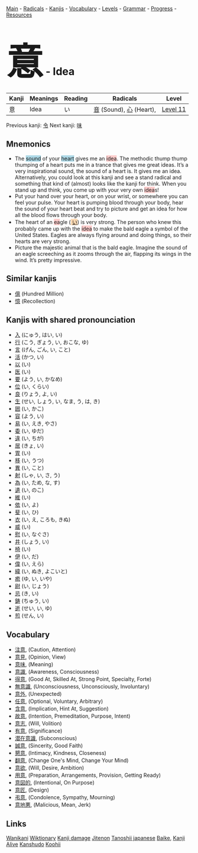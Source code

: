 <style> bigfont {font-size: 100px}</style>
[Main](../README.md) -
[Radicals](../radicals.md) -
[Kanjis](../kanjis.md) -
[Vocabulary](../vocabulary.md) -
[Levels](../levels.md) -
[Grammar](../grammar.md) - 
[Progress](../progress.md) -
[Resources](../resources.md)
# <bigfont> 意</bigfont> - Idea 

| Kanji | Meanings | Reading | Radicals | Level |
| --- | --- | --- | --- | --- |
| 意 | Idea | い | [音](../radicals/音.md) (Sound), [心](../radicals/心.md) (Heart),  | [Level 11](../levels/wk_level11.md) |

Previous kanji: [令](令.md) Next kanji: [味](味.md) 

## Mnemonics
 * The <span style="background-color:#ADD8E6"> sound</span> of your <span style="background-color:#ADD8E6"> heart</span> gives me an <span style="background-color:#ffcccb"> idea</span>. The methodic thump thump thumping of a heart puts me in a trance that gives me great ideas. It’s a very inspirational sound, the sound of a heart is. It gives me an idea. <br />Alternatively, you could look at this kanji and see a stand radical and something that kind of (almost) looks like the kanji for think. When you stand up and think, you come up with your very own <span style="background-color:#ffcccb"> idea</span>s!
* Put your hand over your heart, or on your wrist, or somewhere you can feel your pulse. Your heart is pumping blood through your body, hear the sound of your heart beat and try to picture and get an idea for how all the blood flows through your body.
* The heart of an <span style="background-color:#ffcccb"> ea</span>gle (<span style="background-color:#fed8b1"> [い](https://jisho.org/search/い)</span>) is very strong. The person who knew this probably came up with the <span style="background-color:#ffcccb"> idea</span> to make the bald eagle a symbol of the United States. Eagles are always flying around and doing things, so their hearts are very strong.
* Picture the majestic animal that is the bald eagle. Imagine the sound of an eagle screeching as it zooms through the air, flapping its wings in the wind. It’s pretty impressive.


## Similar kanjis
 * [億](億.md) (Hundred Million)
* [憶](憶.md) (Recollection)



## Kanjis with shared pronounciation
 * [入](入.md) (にゅう, はい, い)
* [行](行.md) (こう, ぎょう, い, おこな, ゆ)
* [言](言.md) (げん, ごん, い, こと)
* [活](活.md) (かつ, い)
* [以](以.md) (い)
* [医](医.md) (い)
* [要](要.md) (よう, い, かなめ)
* [位](位.md) (い, くらい)
* [良](良.md) (りょう, よ, い)
* [生](生.md) (せい, しょう, い, なま, う, は, き)
* [囲](囲.md) (い, かこ)
* [容](容.md) (よう, い)
* [易](易.md) (い, えき, やさ)
* [委](委.md) (い, ゆだ)
* [違](違.md) (い, ちが)
* [居](居.md) (きょ, い)
* [胃](胃.md) (い)
* [移](移.md) (い, うつ)
* [異](異.md) (い, こと)
* [射](射.md) (しゃ, い, さ, う)
* [為](為.md) (い, ため, な, す)
* [遺](遺.md) (い, のこ)
* [維](維.md) (い)
* [依](依.md) (い, よ)
* [斐](斐.md) (い, ひ)
* [衣](衣.md) (い, え, ころも, きぬ)
* [威](威.md) (い)
* [慰](慰.md) (い, なぐさ)
* [井](井.md) (しょう, い)
* [椅](椅.md) (い)
* [伊](伊.md) (い, だ)
* [偉](偉.md) (い, えら)
* [緯](緯.md) (い, ぬき, よこいと)
* [癒](癒.md) (ゆ, い, いや)
* [尉](尉.md) (い, じょう)
* [忌](忌.md) (き, い)
* [鋳](鋳.md) (ちゅう, い)
* [逝](逝.md) (せい, い, ゆ)
* [煎](煎.md) (せん, い)



## Vocabulary
 * [注意](../vocabulary/意.md), (Caution, Attention)
* [意見](../vocabulary/意.md), (Opinion, View)
* [意味](../vocabulary/意.md), (Meaning)
* [意識](../vocabulary/意.md), (Awareness, Consciousness)
* [得意](../vocabulary/意.md), (Good At, Skilled At, Strong Point, Specialty, Forte)
* [無意識](../vocabulary/意.md), (Unconsciousness, Unconsciously, Involuntary)
* [意外](../vocabulary/意.md), (Unexpected)
* [任意](../vocabulary/意.md), (Optional, Voluntary, Arbitrary)
* [含意](../vocabulary/意.md), (Implication, Hint At, Suggestion)
* [故意](../vocabulary/意.md), (Intention, Premeditation, Purpose, Intent)
* [意志](../vocabulary/意.md), (Will, Volition)
* [有意](../vocabulary/意.md), (Significance)
* [潜在意識](../vocabulary/意.md), (Subconscious)
* [誠意](../vocabulary/意.md), (Sincerity, Good Faith)
* [懇意](../vocabulary/意.md), (Intimacy, Kindness, Closeness)
* [翻意](../vocabulary/意.md), (Change One's Mind, Change Your Mind)
* [意欲](../vocabulary/意.md), (Will, Desire, Ambition)
* [用意](../vocabulary/意.md), (Preparation, Arrangements, Provision, Getting Ready)
* [意図的](../vocabulary/意.md), (Intentional, On Purpose)
* [意匠](../vocabulary/意.md), (Design)
* [弔意](../vocabulary/意.md), (Condolence, Sympathy, Mourning)
* [意地悪](../vocabulary/意.md), (Malicious, Mean, Jerk)




## Links 


[Wanikani](https://www.wanikani.com/kanji/意)
[Wiktionary](https://en.wiktionary.org/wiki/意)
[Kanji damage](http://www.kanjidamage.com/kanji/search?utf8=✓&q=意)
[Jitenon](https://jitenon.com/kanji/意)
[Tanoshii japanese](https://www.tanoshiijapanese.com/dictionary/kanji.cfm?k=意)
[Baike](https://baike.baidu.com/item/意),
[Kanji Alive](https://app.kanjialive.com/意)
[Kanshudo](https://www.kanshudo.com/searchmn?q=意)
[Koohii](https://kanji.koohii.com/study/kanji/意)

